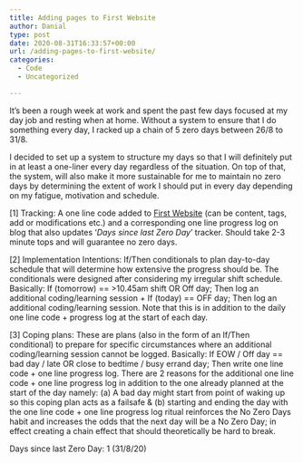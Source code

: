 ```yaml
---
title: Adding pages to First Website
author: Danial
type: post
date: 2020-08-31T16:33:57+00:00
url: /adding-pages-to-first-website/
categories:
  - Code
  - Uncategorized

---
```

<p class="has-text-align-left">
  It’s been a rough week at work and spent the past few days focused at my day job and resting when at home. Without a system to ensure that I do something every day, I racked up a chain of 5 zero days between 26/8 to 31/8.
</p>

I decided to set up a system to structure my days so that I will definitely put in at least a one-liner every day regardless of the situation. On top of that, the system, will also make it more sustainable for me to maintain no zero days by determining the extent of work I should put in every day depending on my fatigue, motivation and schedule.

[1] Tracking: A one line code added to <a rel="noreferrer noopener" href="https://FirstWebsite.danialfaizsal.repl.co" target="_blank">First Website</a> (can be content, tags, add or modifications etc.) and a corresponding one line progress log on blog that also updates ‘_Days since last Zero Day_’ tracker. Should take 2-3 minute tops and will guarantee no zero days.

[2] Implementation Intentions: If/Then conditionals to plan day-to-day schedule that will determine how extensive the progress should be. The conditionals were designed after considering my irregular shift schedule. Basically: If (tomorrow) == >10.45am shift OR Off day; Then log an additional coding/learning session + If (today) == OFF day; Then log an additional coding/learning session. Note that this is in addition to the daily one line code + progress log at the start of each day.

[3] Coping plans: These are plans (also in the form of an If/Then conditional) to prepare for specific circumstances where an additional coding/learning session cannot be logged. Basically: If EOW / Off day == bad day / late OR close to bedtime / busy errand day; Then write one line code + one line progress log. There are 2 reasons for the additional one line code + one line progress log in addition to the one already planned at the start of the day namely: (a) A bad day might start from point of waking up so this coping plan acts as a failsafe & (b) starting and ending the day with the one line code + one line progress log ritual reinforces the No Zero Days habit and increases the odds that the next day will be a No Zero Day; in effect creating a chain effect that should theoretically be hard to break.

Days since last Zero Day: 1 (31/8/20)